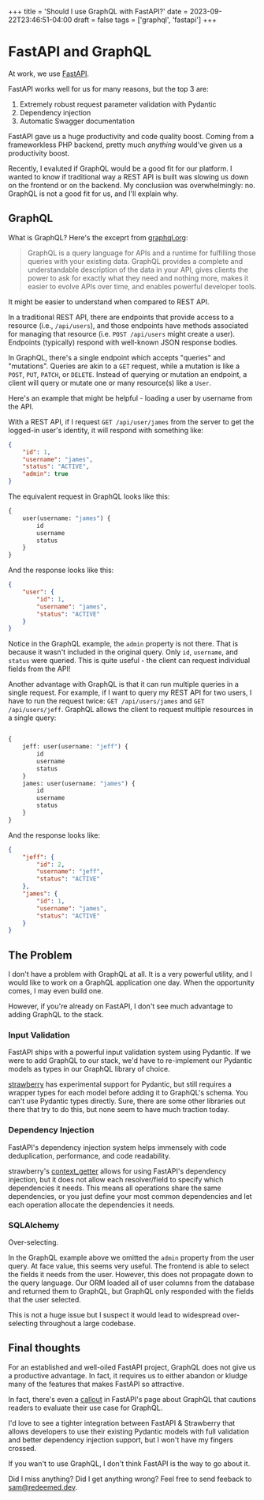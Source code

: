 +++
title = 'Should I use GraphQL with FastAPI?'
date = 2023-09-22T23:46:51-04:00
draft = false
tags = ['graphql', 'fastapi']
+++

# FastAPI and GraphQL

At work, we use [FastAPI](https://fastapi.tiangolo.com/).

FastAPI works well for us for many reasons, but the top 3 are:

1. Extremely robust request parameter validation with Pydantic
2. Dependency injection
3. Automatic Swagger documentation

FastAPI gave us a huge productivity and code quality boost. Coming from a frameworkless PHP  backend, pretty much *anything* would've given us a productivity boost.

Recently, I evaluted if GraphQL would be a good fit for our platform. I wanted to know if traditional way a REST API is built was slowing us down on the frontend or on the backend. My conclusiion was overwhelmingly: no. GraphQL is not a good fit for us, and I'll explain why.


## GraphQL

What is GraphQL? Here's the exceprt from [graphql.org](https://graphql.org/):

> GraphQL is a query language for APIs and a runtime for fulfilling those queries with your existing data. GraphQL provides a complete and understandable description of the data in your API, gives clients the power to ask for exactly what they need and nothing more, makes it easier to evolve APIs over time, and enables powerful developer tools.

It might be easier to understand when compared to REST API.

In a traditional REST API, there are endpoints that provide access to a resource (i.e., `/api/users`), and those endpoints have methods associated for managing that resource (i.e. `POST /api/users` might create a user). Endpoints (typically) respond with well-known JSON response bodies.

In GraphQL, there's a single endpoint which accepts "queries" and "mutations". Queries are akin to a `GET` request, while a mutation is like a `POST`, `PUT`, `PATCH`, or `DELETE`. Instead of querying or mutation an endpoint, a client will query or mutate one or many resource(s) like a `User`.


Here's an example that might be helpful - loading a user by username from the API.

With a REST API, if I request `GET /api/user/james` from the server to get the logged-in user's identity, it will respond with something like:
```json
{
    "id": 1,
    "username": "james",
    "status": "ACTIVE",
    "admin": true
}
```

The equivalent request in GraphQL looks like this:
```graphql
{
    user(username: "james") {
        id
        username
        status
    }
}
```

And the response looks like this:

```json
{
    "user": {
        "id": 1,
        "username": "james",
        "status": "ACTIVE"
    }
}
```

Notice in the GraphQL example, the `admin` property is not there. That is because it wasn't included in the original query. Only `id`, `username`, and `status` were queried. This is quite useful - the client can request individual fields from the API!

Another advantage with GraphQL is that it can run multiple queries in a single request. For example, if I want to query my REST API for two users, I have to run the request twice: `GET /api/users/james` and `GET /api/users/jeff`. GraphQL allows the client to request multiple resources in a single query:

```graphql

{
    jeff: user(username: "jeff") {
        id
        username
        status
    }
    james: user(username: "james") {
        id
        username
        status
    }
}
```

And the response looks like:

```json
{
    "jeff": {
        "id": 2,
        "username": "jeff",
        "status": "ACTIVE"
    },
    "james": {
        "id": 1,
        "username": "james",
        "status": "ACTIVE"
    }
}
```

## The Problem

I don't have a problem with GraphQL at all. It is a very powerful utility, and I would like to work on a GraphQL application one day. When the opportunity comes, I may even build one.

However, if you're already on FastAPI, I don't see much advantage to adding GraphQL to the stack.


### Input Validation

FastAPI ships with a powerful input validation system using Pydantic. If we were to add GraphQL to our stack, we'd have to re-implement our Pydantic models as types in our GraphQL library of choice.

[strawberry](https://strawberry.rocks/docs/integrations/pydantic#pydantic-support) has experimental support for Pydantic, but still requires a wrapper types for each model before adding it to GraphQL's schema. You can't use Pydantic types directly. Sure, there are some other libraries out there that try to do this, but none seem to have much traction today.

### Dependency Injection

FastAPI's dependency injection system helps immensely with code deduplication, performance, and code readability.

strawberry's [context_getter](https://strawberry.rocks/docs/integrations/fastapi#context_getter) allows for using FastAPI's dependency injection, but it does not allow each resolver/field to specify which dependencies it needs. This means all operations share the same dependencies, or you just define your most common dependencies and let each operation allocate the dependencies it needs.

### SQLAlchemy

Over-selecting.

In the GraphQL example above we omitted the `admin` property from the user query. At face value, this seems very useful. The frontend is able to select the fields it needs from the user. However, this does not propagate down to the query language. Our ORM loaded all of user columns from the database and returned them to GraphQL, but GraphQL only responded with the fields that the user selected.

This is not a huge issue but I suspect it would lead to widespread over-selecting throughout a large codebase.

## Final thoughts

For an established and well-oiled FastAPI project, GraphQL does not give us a productive advantage. In fact, it requires us to either abandon or kludge many of the features that makes FastAPI so attractive.

In fact, there's even a [callout](https://github.com/tiangolo/fastapi/blob/69a7c99b447c9ef103dc03e93d172cabd99ac832/docs/en/docs/how-to/graphql.md?plain=1#L7-L12) in FastAPI's page about GraphQL that cautions readers to evaluate their use case for GraphQL.

I'd love to see a tighter integration between FastAPI & Strawberry that allows developers to use their existing Pydantic models with full validation and better dependency injection support, but I won't have my fingers crossed.

If you wan't to use GraphQL, I don't think FastAPI is the way to go about it.

Did I miss anything? Did I get anything wrong? Feel free to send feeback to [sam@redeemed.dev](mailto:sam@redeemed.dev).
